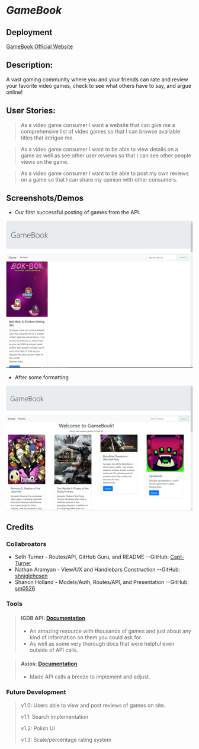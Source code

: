 # ***GameBook***

## Deployment

[GameBook Official Website](https://turnersgamereviewbook.herokuapp.com/)

## Description:

A vast gaming community where you and your friends can rate and review your favorite video games, check to see what others have to say, and argue online!

## User Stories:

>As a video game consumer I want a website that can give me a comprehensive list of video games so that I can browse available titles that intrigue me.

>As a video game consumer I want to be able to view details on a game as well as see other user reviews so that I can see other people views on the game.

>As a video game consumer I want to be able to post my own reviews on a game so that I can share my opinion with other consumers.

## Screenshots/Demos

- Our first successful posting of games from the API.

![First Successful Visual API Call](./README%20assets/MVP%20screenshot1.png) 

- After some formatting

![Some Basic Formatting](./README%20assets/Formatted%20Example.png)

## Credits

### Collabroators

* Seth Turner - Routes/API, GitHub Guru, and README --GitHub: [Capt-Turner](https://github.com/Capt-Turner)
* Nathan Aramyan - View/UX and Handlebars Construction --GitHub: [shniglehosen](https://github.com/shniglehosen)
* Shanon Holland - Models/Auth, Routes/API, and Presentation --GitHub: [sm0526](https://github.com/sm0526)

### Tools

> #### IGDB API: [Documentation](https://api-docs.igdb.com/#about)
>
> - An amazing resource with thousands of games and just about any kind of information on them you could ask for.
> - As well as some very thorough docs that were helpful even outside of API calls.

> #### Axios: [Documentation](https://axios-http.com/docs/intro)
>
> - Made API calls a breeze to implement and adjust.

### Future Development

> v1.0: Users able to view and post reviews of games on site.
>
> v1.1: Search implementation
>
> v1.2: Polish UI 
>
> v1.3: Scale/percentage rating system